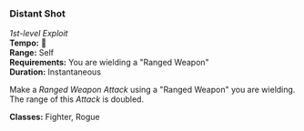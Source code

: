 ### Distant Shot
*1st-level Exploit*  
**Tempo:** 🔺  
**Range:** Self  
**Requirements:** You are wielding a "Ranged Weapon"  
**Duration:** Instantaneous  

Make a *Ranged Weapon Attack* using a "Ranged Weapon" you are wielding. The range of this *Attack* is doubled.

**Classes:** Fighter, Rogue
